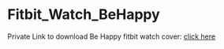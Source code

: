 # Fitbit_Watch_BeHappy

Private Link to download Be Happy fitbit watch cover: [click here](https://gallery.fitbit.com/details/b54a49bd-7298-4cec-8e92-4d9f054cdf17)

